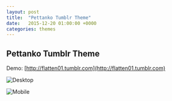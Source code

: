 ```yaml
---
layout: post
title:  "Pettanko Tumblr Theme"
date:   2015-12-20 01:00:00 +0000
categories: themes
---
```



<h2>Pettanko Tumblr Theme</h2>

Demo: [http://flatten01.tumblr.com](http://flatten01.tumblr.com)

![Desktop](http://spaghetti-san.github.io/image/1.jpg)

![Mobile](http://spaghetti-san.github.io/image/2.png)


